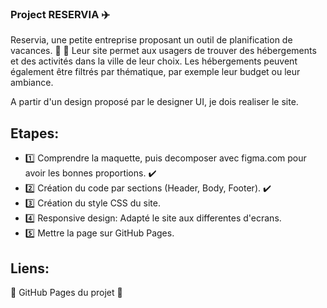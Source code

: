 ### Project RESERVIA :airplane:

 Reservia, une petite entreprise proposant un outil de planification de vacances. :palm_tree: :sunrise:
 Leur site permet aux usagers de trouver des hébergements et des activités dans la ville de leur choix.
 Les hébergements peuvent également être filtrés par thématique, par exemple leur budget ou leur ambiance.

 A partir d'un design proposé par le designer UI, je dois realiser le site.

## Etapes:

- :one: Comprendre la maquette, puis decomposer avec figma.com pour avoir les bonnes proportions. :heavy_check_mark:
- :two: Création du code par sections (Header, Body, Footer). :heavy_check_mark:
- :three: Création du style CSS du site.
- :four: Responsive design: Adapté le site aux differentes d'ecrans.
- :five: Mettre la page sur GitHub Pages.

## Liens:

:link: GitHub Pages du projet :link: